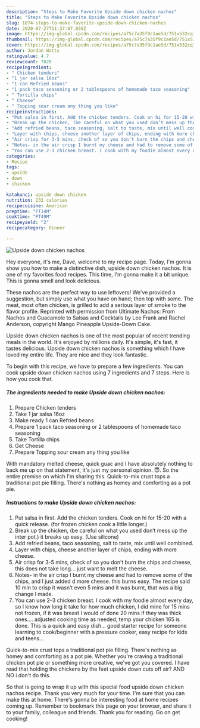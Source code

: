 ```yaml
---
description: "Steps to Make Favorite Upside down chicken nachos"
title: "Steps to Make Favorite Upside down chicken nachos"
slug: 1074-steps-to-make-favorite-upside-down-chicken-nachos
date: 2020-07-27T11:37:07.039Z
image: https://img-global.cpcdn.com/recipes/a75c7a35f9c1ae5d/751x532cq70/upside-down-chicken-nachos-recipe-main-photo.jpg
thumbnail: https://img-global.cpcdn.com/recipes/a75c7a35f9c1ae5d/751x532cq70/upside-down-chicken-nachos-recipe-main-photo.jpg
cover: https://img-global.cpcdn.com/recipes/a75c7a35f9c1ae5d/751x532cq70/upside-down-chicken-nachos-recipe-main-photo.jpg
author: Jordan Watts
ratingvalue: 4.7
reviewcount: 7820
recipeingredient:
- " Chicken tenders"
- "1 jar salsa 16oz"
- "1 can Refried beans"
- "1 pack taco seasoning or 2 tablespoons of homemade taco seasoning"
- " Tortilla chips"
- " Cheese"
- " Topping sour cream any thing you like"
recipeinstructions:
- "Put salsa in first. Add the chicken tenders. Cook on hi for 15-20 with a quick release. (for frozen chicken cook a little longer.)"
- "Break up the chicken, (be careful on what you used don’t mess up the inter pot.) it breaks up easy. (Use silicone)"
- "Add refried beans, taco seasoning, salt to taste, mix until well combined."
- "Layer with chips, cheese another layer of chips, ending with more cheese."
- "Air crisp for 3-5 mins, check of so you don’t burn the chips and cheese, this does not take long... just want to melt the cheese."
- "Notes- in the air crisp I burnt my cheese and had to remove some of the chips, and I just added d more cheese. this burns easy. The recipe said 10 min to crisp it wasn’t even 5 mins and it was burnt, that was a big change I made."
- "You can use 2-3 chicken breast. I cook with my foodie almost every day, so I know how long it take for how much chicken, I did mine for 15 mins not frozen, if it was breast I would of done 20 mins if they was thick ones.... adjusted cooking time as needed, temp your chicken 165 is done. This is a quick and easy dish... good starter recipe for someone learning to cook/beginner with a pressure cooker, easy recipe for kids and teens..."
categories:
- Recipe
tags:
- upside
- down
- chicken

katakunci: upside down chicken 
nutrition: 232 calories
recipecuisine: American
preptime: "PT14M"
cooktime: "PT49M"
recipeyield: "2"
recipecategory: Dinner

---
```



![Upside down chicken nachos](https://img-global.cpcdn.com/recipes/a75c7a35f9c1ae5d/751x532cq70/upside-down-chicken-nachos-recipe-main-photo.jpg)

Hey everyone, it's me, Dave, welcome to my recipe page. Today, I'm gonna show you how to make a distinctive dish, upside down chicken nachos. It is one of my favorites food recipes. This time, I'm gonna make it a bit unique. This is gonna smell and look delicious.

These nachos are the perfect way to use leftovers! We&#39;ve provided a suggestion, but simply use what you have on hand; then top with some. The meat, most often chicken, is grilled to add a serious layer of smoke to the flavor profile. Reprinted with permission from Ultimate Nachos: From Nachos and Guacamole to Salsas and Cocktails by Lee Frank and Rachel Anderson, copyright Mango Pineapple Upside-Down Cake.

Upside down chicken nachos is one of the most popular of recent trending meals in the world. It's enjoyed by millions daily. It's simple, it's fast, it tastes delicious. Upside down chicken nachos is something which I have loved my entire life. They are nice and they look fantastic.


To begin with this recipe, we have to prepare a few ingredients. You can cook upside down chicken nachos using 7 ingredients and 7 steps. Here is how you cook that.

<!--inarticleads1-->

##### The ingredients needed to make Upside down chicken nachos:

1. Prepare  Chicken tenders
1. Take 1 jar salsa 16oz
1. Make ready 1 can Refried beans
1. Prepare 1 pack taco seasoning or 2 tablespoons of homemade taco seasoning
1. Take  Tortilla chips
1. Get  Cheese
1. Prepare  Topping sour cream any thing you like


With mandatory melted cheese, quick guac and I have absolutely nothing to back me up on that statement, it&#39;s just my personal opinion. 😇. So the entire premise on which I&#39;m sharing this. Quick-to-mix crust tops a traditional pot pie filling. There&#39;s nothing as homey and comforting as a pot pie. 

<!--inarticleads2-->

##### Instructions to make Upside down chicken nachos:

1. Put salsa in first. Add the chicken tenders. Cook on hi for 15-20 with a quick release. (for frozen chicken cook a little longer.)
1. Break up the chicken, (be careful on what you used don’t mess up the inter pot.) it breaks up easy. (Use silicone)
1. Add refried beans, taco seasoning, salt to taste, mix until well combined.
1. Layer with chips, cheese another layer of chips, ending with more cheese.
1. Air crisp for 3-5 mins, check of so you don’t burn the chips and cheese, this does not take long... just want to melt the cheese.
1. Notes- in the air crisp I burnt my cheese and had to remove some of the chips, and I just added d more cheese. this burns easy. The recipe said 10 min to crisp it wasn’t even 5 mins and it was burnt, that was a big change I made.
1. You can use 2-3 chicken breast. I cook with my foodie almost every day, so I know how long it take for how much chicken, I did mine for 15 mins not frozen, if it was breast I would of done 20 mins if they was thick ones.... adjusted cooking time as needed, temp your chicken 165 is done. This is a quick and easy dish... good starter recipe for someone learning to cook/beginner with a pressure cooker, easy recipe for kids and teens...


Quick-to-mix crust tops a traditional pot pie filling. There&#39;s nothing as homey and comforting as a pot pie. Whether you&#39;re craving a traditional chicken pot pie or something more creative, we&#39;ve got you covered. I have read that holding the chickens by the feet upside down cuts off air? AND NO i don&#39;t do this. 

So that is going to wrap it up with this special food upside down chicken nachos recipe. Thank you very much for your time. I'm sure that you can make this at home. There's gonna be interesting food at home recipes coming up. Remember to bookmark this page on your browser, and share it to your family, colleague and friends. Thank you for reading. Go on get cooking!
